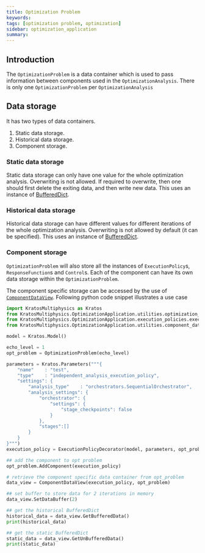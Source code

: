 ```yaml
---
title: Optimization Problem
keywords: 
tags: [optimization problem, optimization]
sidebar: optimization_application
summary: 
---
```


## Introduction

The ```OptimizationProblem``` is a data container which is used to pass information between components used in the ```OptimizationAnalysis```. There is only one ```OptimizationProblem``` per ```OptimizationAnalysis```

## Data storage

It has two types of data containers.
1. Static data storage.
2. Historical data storage.
3. Component storage.

### Static data storage

Static data storage can only have one value for the whole optimization analysis. Overwriting is not allowed. If required to overwrite, then one should first delete the exiting data, and then write new data. This uses an instance of [BufferedDict](https://github.com/KratosMultiphysics/Kratos/blob/master/applications/OptimizationApplication/python_scripts/utilities/buffered_dict.py).

### Historical data storage

Historical data storage can have different values for different iterations of the whole optimization analysis. Overwriting is not allowed by default (it can be specified). This uses an instance of [BufferedDict](https://github.com/KratosMultiphysics/Kratos/blob/master/applications/OptimizationApplication/python_scripts/utilities/buffered_dict.py).

### Component storage

```OptimizationProblem``` will also store all the instances of ```ExecutionPolicy```s, ```ResponseFunction```s and ```Control```s. Each of the component can have its own data storage within the ```OptimizationProblem```.

The component specific storage can be accessed by the use of [```ComponentDataView```](https://github.com/KratosMultiphysics/Kratos/blob/master/applications/OptimizationApplication/python_scripts/utilities/component_data_view.py). Following python code snippet illustrates a use case
```python
import KratosMultiphysics as Kratos
from KratosMultiphysics.OptimizationApplication.utilities.optimization_problem import OptimizationProblem
from KratosMultiphysics.OptimizationApplication.execution_policies.execution_policy_decorator import ExecutionPolicyDecorator
from KratosMultiphysics.OptimizationApplication.utilities.component_data_view import ComponentDataView

model = Kratos.Model()

echo_level = 1
opt_problem = OptimizationProblem(echo_level)

parameters = Kratos.Parameters("""{
    "name"    : "test",
    "type"    : "independent_analysis_execution_policy",
    "settings": {
        "analysis_type"    : "orchestrators.SequentialOrchestrator",
        "analysis_settings": {
            "orchestrator": {
                "settings": {
                    "stage_checkpoints": false
                }
            },
            "stages":[]
        }
    }
}""")
execution_policy = ExecutionPolicyDecorator(model, parameters, opt_problem)

## add the component to opt problem
opt_problem.AddComponent(execution_policy)

# retrieve the component specific data container from opt_problem
data_view = ComponentDataView(execution_policy, opt_problem)

## set buffer to store data for 2 iterations in memory
data_view.SetDataBuffer(2)

## get the historical BufferedDict
historical_data = data_view.GetBufferedData()
print(historical_data)

## get the static BufferedDict
static_data = data_view.GetUnBufferedData()
print(static_data)
```